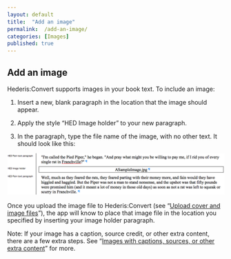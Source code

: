 ```yaml
---
layout: default
title:  "Add an image"
permalink:  /add-an-image/
categories: [Images]
published: true
---
```


<section data-type="chapter" class="hsecchapter" data-hederis-type="hsecchapter" id="add-an-image" data-pi-attrs="id: add-an-image"><h1 data-hederis-type="hblkchaptitle" class="hblkchaptitle" id="pqVOdwZPa">Add an image</h1>
    <p class="hblkp" data-hederis-type="hblkp" id="pOs5TW1Vc">Hederis:Convert supports images in your book text. To include an image:</p>
    <ol class="hwprnum-list" data-hederis-type="hwprnum-list" id="pXncVdNwI"><li class="hblkoli" data-hederis-type="hblkoli" id="li5S9etWAJ"><p class="hblkoli" data-hederis-type="hblkoli" id="pk3OL0JUu">Insert a new, blank paragraph in the location that the image should appear.</p></li>
    <li class="hblkoli" data-hederis-type="hblkoli" id="li1zeQIg92"><p class="hblkoli" data-hederis-type="hblkoli" id="prFn5heUh">Apply the style &#8220;HED Image holder&#8221; to your new paragraph.</p></li>
    <li class="hblkoli" data-hederis-type="hblkoli" id="lipJUU5PSL"><p class="hblkoli" data-hederis-type="hblkoli" id="p4T5lssPh">In the paragraph, type the file name of the image, with no other text. It should look like this:</p></li>
    </ol>
    <img data-hederis-type="hblkimg" class="hblkimg" id="pByOwtQDR" src="/images/image_1.png"/>
    <p class="hblkp" data-hederis-type="hblkp" id="pNbgfaxFz">Once you upload the image file to Hederis:Convert (see &#8220;<a href="{% post_url 2019-04-01-06-Uploadacoverfile %}"><span class="Hyperlink">Upload cover and image files</span></a>&#8221;), the app will know to place that image file in the location you specified by inserting your image holder paragraph.</p>
    <p class="hblkp" data-hederis-type="hblkp" id="pXfcFIBSR">Note: If your image has a caption, source credit, or other extra content, there are a few extra steps. See &#8220;<a href="{% post_url 2019-04-01-05-Imageswithcaptionssourcesorotherextracontent %}"><span class="Hyperlink">Images with captions, sources, or other extra content</span></a>&#8221; for more.</p>
    </section>
    